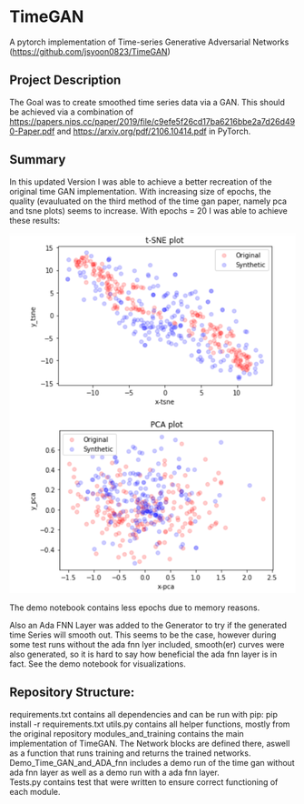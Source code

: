 # TimeGAN
A pytorch implementation of  Time-series Generative Adversarial Networks (https://github.com/jsyoon0823/TimeGAN) 

## Project Description
The Goal was to create smoothed time series data via a GAN. This should be achieved via a combination of https://papers.nips.cc/paper/2019/file/c9efe5f26cd17ba6216bbe2a7d26d490-Paper.pdf and https://arxiv.org/pdf/2106.10414.pdf in PyTorch.

## Summary 
In this updated Version I was able to achieve a better recreation of the original time GAN implementation. With increasing size of epochs, the quality (evauluated on the third method of the time gan paper, namely pca and tsne plots) seems to increase. With epochs = 20 I was able to achieve these results: 


![alt text](https://github.com/s4lome/TimeGAN/blob/main/quality_plots.png)

The demo notebook contains less epochs due to memory reasons.


Also an Ada FNN Layer was added to the Generator to try if the generated time Series will smooth out. This seems to be the case, however during some test runs without the ada fnn lyer included, smooth(er) curves were also generated, so it is hard to say how beneficial the ada fnn layer is in fact. See the demo notebook for visualizations. 

## Repository Structure: 
requirements.txt contains all dependencies and can be run with pip: 
pip install -r requirements.txt 
utils.py contains all helper functions, mostly from the original repository
modules_and_training contains the main implementation of TimeGAN. The Network blocks are defined there, aswell as a function that runs training and returns the trained networks. 
Demo_Time_GAN_and_ADA_fnn includes a demo run of the time gan without ada fnn layer as well as a demo run with a ada fnn layer.  
Tests.py contains test that were written to ensure correct functioning of each module.
